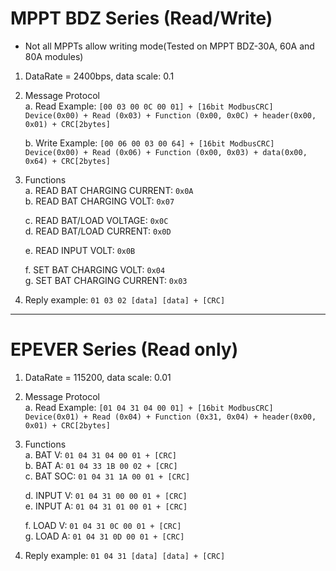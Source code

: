 
# MPPT BDZ Series (Read/Write)
 - Not all MPPTs allow writing mode(Tested on MPPT BDZ-30A, 60A and 80A modules)

1. DataRate = 2400bps, data scale: 0.1

2. Message Protocol  
   a. Read Example:  `[00 03 00 0C 00 01] + [16bit ModbusCRC]`  
      `Device(0x00) + Read (0x03) + Function (0x00, 0x0C) + header(0x00, 0x01) + CRC[2bytes]`

   b. Write Example: `[00 06 00 03 00 64] + [16bit ModbusCRC]`  
      `Device(0x00) + Read (0x06) + Function (0x00, 0x03) + data(0x00, 0x64) + CRC[2bytes]`

3. Functions  
   a. READ BAT CHARGING CURRENT: `0x0A`  
   b. READ BAT CHARGING VOLT: `0x07`  

   c. READ BAT/LOAD VOLTAGE: `0x0C`  
   d. READ BAT/LOAD CURRENT: `0x0D`  

   e. READ INPUT VOLT: `0x0B`  

   f. SET BAT CHARGING VOLT: `0x04`  
   g. SET BAT CHARGING CURRENT: `0x03`  

4. Reply example: `01 03 02 [data] [data] + [CRC]`

---

# EPEVER Series (Read only)

1. DataRate = 115200, data scale: 0.01

2. Message Protocol  
   a. Read Example: `[01 04 31 04 00 01] + [16bit ModbusCRC]`  
      `Device(0x01) + Read (0x04) + Function (0x31, 0x04) + header(0x00, 0x01) + CRC[2bytes]`

3. Functions  
   a. BAT V: `01 04 31 04 00 01 + [CRC]`  
   b. BAT A: `01 04 33 1B 00 02 + [CRC]`  
   c. BAT SOC: `01 04 31 1A 00 01 + [CRC]`

   d. INPUT V: `01 04 31 00 00 01 + [CRC]`  
   e. INPUT A: `01 04 31 01 00 01 + [CRC]`

   f. LOAD V: `01 04 31 0C 00 01 + [CRC]`  
   g. LOAD A: `01 04 31 0D 00 01 + [CRC]`

4. Reply example: `01 04 31 [data] [data] + [CRC]`
